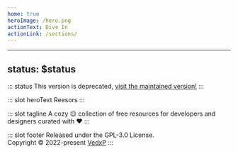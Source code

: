 ```yaml
---
home: true
heroImage: /hero.png
actionText: Dive In
actionLink: /sections/
---
```


---
status: $status
---

::: status
This version is deprecated, [visit the maintained version!](https://reesors.vercel.app/)
:::


::: slot heroText
Reesors
:::

::: slot tagline
A cozy 😌 collection of free resources for developers and designers curated with ♥️
:::

::: slot footer
Released under the GPL-3.0 License.<br>
Copyright © 2022-present [VedxP](https://github.com/VedxP)
:::
